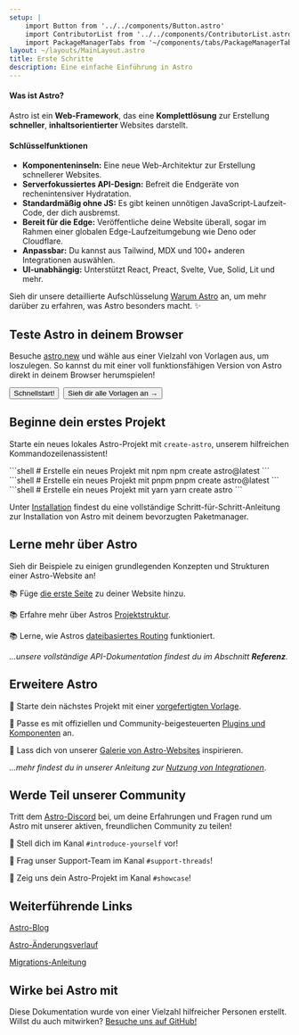 ```yaml
---
setup: |
    import Button from '../../components/Button.astro'
    import ContributorList from '../../components/ContributorList.astro'
    import PackageManagerTabs from '~/components/tabs/PackageManagerTabs.astro'
layout: ~/layouts/MainLayout.astro
title: Erste Schritte
description: Eine einfache Einführung in Astro
---
```


#### Was ist Astro?

Astro ist ein **Web-Framework**, das eine **Komplettlösung** zur Erstellung **schneller**, **inhaltsorientierter** Websites darstellt.

#### Schlüsselfunktionen

- **Komponenteninseln:** Eine neue Web-Architektur zur Erstellung schnellerer Websites.
- **Serverfokussiertes API-Design:** Befreit die Endgeräte von rechenintensiver Hydratation.
- **Standardmäßig ohne JS:** Es gibt keinen unnötigen JavaScript-Laufzeit-Code, der dich ausbremst.
- **Bereit für die Edge:** Veröffentliche deine Website überall, sogar im Rahmen einer globalen Edge-Laufzeitumgebung wie Deno oder Cloudflare.
- **Anpassbar:** Du kannst aus Tailwind, MDX und 100+ anderen Integrationen auswählen.
- **UI-unabhängig:** Unterstützt React, Preact, Svelte, Vue, Solid, Lit und mehr.

Sieh dir unsere detaillierte Aufschlüsselung [Warum Astro](/de/concepts/why-astro/) an, um mehr darüber zu erfahren, was Astro besonders macht. ✨


## Teste Astro in deinem Browser

Besuche [astro.new](https://astro.new/) und wähle aus einer Vielzahl von Vorlagen aus, um loszulegen. So kannst du mit einer voll funktionsfähigen Version von Astro direkt in deinem Browser herumspielen!

<div style="display: flex; flex-wrap: wrap; gap: 0.5rem;">
    <Button href="https://astro.new/basics?on=stackblitz">Schnellstart!</Button>
    <Button variant="outline" href="https://astro.new/">Sieh dir alle Vorlagen an →</Button>
</div>

## Beginne dein erstes Projekt

Starte ein neues lokales Astro-Projekt mit `create-astro`, unserem hilfreichen Kommandozeilen&shy;assistent!

<PackageManagerTabs>
  <Fragment slot="npm">
  ```shell
  # Erstelle ein neues Projekt mit npm
  npm create astro@latest
  ```
  </Fragment>
  <Fragment slot="pnpm">
  ```shell
  # Erstelle ein neues Projekt mit pnpm
  pnpm create astro@latest
  ```
  </Fragment>
  <Fragment slot="yarn">
  ```shell
  # Erstelle ein neues Projekt mit yarn
  yarn create astro
  ```
  </Fragment>
</PackageManagerTabs>

Unter [Installation](/de/install/auto/) findest du eine vollständige Schritt-für-Schritt-Anleitung zur Installation von Astro mit deinem bevorzugten Paketmanager.


## Lerne mehr über Astro

Sieh dir Beispiele zu einigen grundlegenden Konzepten und Strukturen einer Astro-Website an!

📚 Füge [die erste Seite](/de/core-concepts/astro-pages/) zu deiner Website hinzu.

📚 Erfahre mehr über Astros [Projektstruktur](/de/core-concepts/project-structure/).

📚 Lerne, wie Astros [dateibasiertes Routing](/de/core-concepts/routing/) funktioniert.

*...unsere vollständige API-Dokumentation findest du im Abschnitt **Referenz**.*


## Erweitere Astro

🧰 Starte dein nächstes Projekt mit einer [vorgefertigten Vorlage](https://astro.build/themes/).

🧰 Passe es mit offiziellen und Community-beigesteuerten [Plugins und Komponenten](https://astro.build/integrations/) an.

🧰 Lass dich von unserer [Galerie von Astro-Websites](https://astro.build/showcase/) inspirieren.

*...mehr findest du in unserer Anleitung zur [Nutzung von Integrationen](/de/guides/integrations-guide/)*.



## Werde Teil unserer Community

Tritt dem [Astro-Discord](https://astro.build/chat/) bei, um deine Erfahrungen und Fragen rund um Astro mit unserer aktiven, freundlichen Community zu teilen!

💬 Stell dich im Kanal `#introduce-yourself` vor!

💬 Frag unser Support-Team im Kanal `#support-threads`!

💬 Zeig uns dein Astro-Projekt im Kanal `#showcase`!


## Weiterführende Links

[Astro-Blog](https://astro.build/blog/)

[Astro-Änderungsverlauf](https://github.com/withastro/astro/blob/main/packages/astro/CHANGELOG.md)

[Migrations-Anleitung](/de/migrate/)


## Wirke bei Astro mit

Diese Dokumentation wurde von einer Vielzahl hilfreicher Personen erstellt. Willst du auch mitwirken? [Besuche uns auf GitHub!](https://github.com/withastro/docs)

<ContributorList githubRepo="withastro/docs" />
